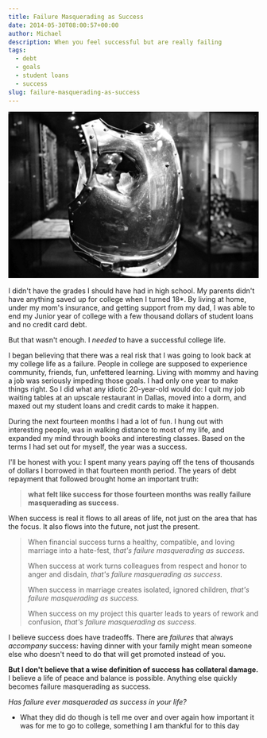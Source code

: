 ```yaml
---
title: Failure Masquerading as Success
date: 2014-05-30T08:00:57+00:00
author: Michael
description: When you feel successful but are really failing
tags:
  - debt
  - goals
  - student loans
  - success
slug: failure-masquerading-as-success
---
```

<div class="full-width">
  <img src="/images/feature-failure-masquerading-as-success.jpg" alt="Failure Masquerading as Success" />
</div>

I didn't have the grades I should have had in high school. My parents didn't have anything saved up for college when I turned 18*. By living at home, under my mom's insurance, and getting support from my dad, I was able to end my Junior year of college with a few thousand dollars of student loans and no credit card debt.

But that wasn't enough. I _needed_ to have a successful college life.

I began believing that there was a real risk that I was going to look back at my college life as a failure. People in college are supposed to experience community, friends, fun, unfettered learning. Living with mommy and having a job was seriously impeding those goals. I had only one year to make things right. So I did what any idiotic 20-year-old would do: I quit my job waiting tables at an upscale restaurant in Dallas, moved into a dorm, and maxed out my student loans and credit cards to make it happen.

During the next fourteen months I had a lot of fun. I hung out with interesting people, was in walking distance to most of my life, and expanded my mind through books and interesting classes. Based on the terms I had set out for myself, the year was a success.

I'll be honest with you: I spent many years paying off the tens of thousands of dollars I borrowed in that fourteen month period. The years of debt repayment that followed brought home an important truth:

> **what felt like success for those fourteen months was really failure masquerading as success.**

When success is real it flows to all areas of life, not just on the area that has the focus. It also flows into the future, not just the present.

> When financial success turns a healthy, compatible, and loving marriage into a hate-fest, _that's failure masquerading as success._
> 
> When success at work turns colleagues from respect and honor to anger and disdain, _that's failure masquerading as success._
> 
> When success in marriage creates isolated, ignored children, _that's failure masquerading as success._
> 
> When success on my project this quarter leads to years of rework and confusion, _that's failure masquerading as success._

I believe success does have tradeoffs. There are _failures_ that always _accompany_ success: having dinner with your family might mean someone else who doesn't need to do that will get promoted instead of you.

**But I don't believe that a wise definition of success has collateral damage.** I believe a life of peace and balance is possible. Anything else quickly becomes failure masquerading as success.

_Has failure ever masqueraded as success in your life?_

* What they did do though is tell me over and over again how important it was for me to go to college, something I am thankful for to this day